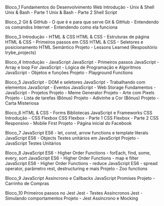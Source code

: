 Bloco_1
Fundamentos do Desenvolvimento Web
Introdução - Unix & Shell
Unix & Bash - Parte 1
Unix & Bash - Parte 2
Shell Script

Bloco_2
Git & GitHub - O que é e para que serve
Git & GitHub - Entendendo os comandos
Internet - Entendendo como ela funciona

Bloco_3
Introdução - HTML & CSS
HTML & CSS - Estruturas de página
HTML & CSS - Primeiros passos em CSS
HTML & CSS - Seletores e posicionamento
HTML Semântico
Projeto - Lessons Learned (Respositório trybe_projects)

Bloco_4
Introdução - JavaScript
JavaScript - Primeiros passos
JavaScript - Array e loop For
JavaScript - Lógica de Programação e Algoritmos
JavaScript - Objetos e funções
Projeto - Playground Functions

Bloco_5
JavaScript - DOM e seletores
JavaScript - Trabalhando com elementos
JavaScript - Eventos
JavaScript - Web Storage
Fundamentos - JavaScript - Projetos
Projeto - Meme Generator
Projeto - Arte com Pixels
Projeto - Lista de tarefas
(Bônus) Projeto - Adivinhe a Cor
(Bônus) Projeto - Carta Misteriosa

Bloco_6
HTML & CSS - Forms
Bibliotecas JavaScript e Frameworks CSS
Introdução - CSS Flexbox
CSS Flexbox - Parte 1
CSS Flexbox - Parte 2
CSS Responsivo - Mobile First
Projeto - Página inicial do Facebook

Bloco_7
JavaScript ES6 - let, const, arrow functions e template literals
JavaScript ES6 - Objects
Testes unitários em JavaScript
Projeto - JavaScript Testes Unitários

Bloco_8
JavaScript ES6 - Higher Order Functions - forEach, find, some, every, sort
JavaScript ES6 - Higher Order Functions - map e filter
JavaScript ES6 - Higher Order Functions - reduce
JavaScript ES6 - spread operator, parâmetro rest, destructuring e mais
Projeto - Zoo functions

Bloco_9
JavaScript Assíncrono e Callbacks
JavaScript Promises
Projeto - Carrinho de Compras

Bloco_10
Primeiros passos no Jest
Jest - Testes Assíncronos
Jest - Simulando comportamentos
Projeto - Jest Assíncrono e Mocking